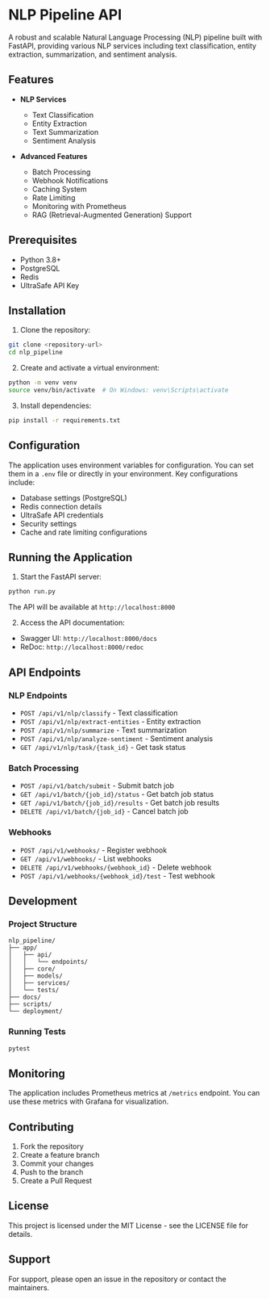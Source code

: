 # NLP Pipeline API

A robust and scalable Natural Language Processing (NLP) pipeline built with FastAPI, providing various NLP services including text classification, entity extraction, summarization, and sentiment analysis.

## Features

- **NLP Services**
  - Text Classification
  - Entity Extraction
  - Text Summarization
  - Sentiment Analysis

- **Advanced Features**
  - Batch Processing
  - Webhook Notifications
  - Caching System
  - Rate Limiting
  - Monitoring with Prometheus
  - RAG (Retrieval-Augmented Generation) Support

## Prerequisites

- Python 3.8+
- PostgreSQL
- Redis
- UltraSafe API Key

## Installation

1. Clone the repository:
```bash
git clone <repository-url>
cd nlp_pipeline
```

2. Create and activate a virtual environment:
```bash
python -m venv venv
source venv/bin/activate  # On Windows: venv\Scripts\activate
```

3. Install dependencies:
```bash
pip install -r requirements.txt
```

## Configuration

The application uses environment variables for configuration. You can set them in a `.env` file or directly in your environment. Key configurations include:

- Database settings (PostgreSQL)
- Redis connection details
- UltraSafe API credentials
- Security settings
- Cache and rate limiting configurations

## Running the Application

1. Start the FastAPI server:
```bash
python run.py
```

The API will be available at `http://localhost:8000`

2. Access the API documentation:
- Swagger UI: `http://localhost:8000/docs`
- ReDoc: `http://localhost:8000/redoc`

## API Endpoints

### NLP Endpoints
- `POST /api/v1/nlp/classify` - Text classification
- `POST /api/v1/nlp/extract-entities` - Entity extraction
- `POST /api/v1/nlp/summarize` - Text summarization
- `POST /api/v1/nlp/analyze-sentiment` - Sentiment analysis
- `GET /api/v1/nlp/task/{task_id}` - Get task status

### Batch Processing
- `POST /api/v1/batch/submit` - Submit batch job
- `GET /api/v1/batch/{job_id}/status` - Get batch job status
- `GET /api/v1/batch/{job_id}/results` - Get batch job results
- `DELETE /api/v1/batch/{job_id}` - Cancel batch job

### Webhooks
- `POST /api/v1/webhooks/` - Register webhook
- `GET /api/v1/webhooks/` - List webhooks
- `DELETE /api/v1/webhooks/{webhook_id}` - Delete webhook
- `POST /api/v1/webhooks/{webhook_id}/test` - Test webhook

## Development

### Project Structure
```
nlp_pipeline/
├── app/
│   ├── api/
│   │   └── endpoints/
│   ├── core/
│   ├── models/
│   ├── services/
│   └── tests/
├── docs/
├── scripts/
└── deployment/
```

### Running Tests
```bash
pytest
```

## Monitoring

The application includes Prometheus metrics at `/metrics` endpoint. You can use these metrics with Grafana for visualization.

## Contributing

1. Fork the repository
2. Create a feature branch
3. Commit your changes
4. Push to the branch
5. Create a Pull Request

## License

This project is licensed under the MIT License - see the LICENSE file for details.

## Support

For support, please open an issue in the repository or contact the maintainers.

